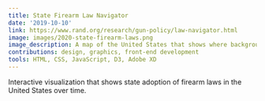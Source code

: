 ```yaml
---
title: State Firearm Law Navigator
date: '2019-10-10'
link: https://www.rand.org/research/gun-policy/law-navigator.html
image: images/2020-state-firearm-laws.png
image_description: A map of the United States that shows where background check laws were in effect in 2019.
contributions: design, graphics, front-end development
tools: HTML, CSS, JavaScript, D3, Adobe XD
---
```


Interactive visualization that shows state adoption of firearm laws in the United States over time.